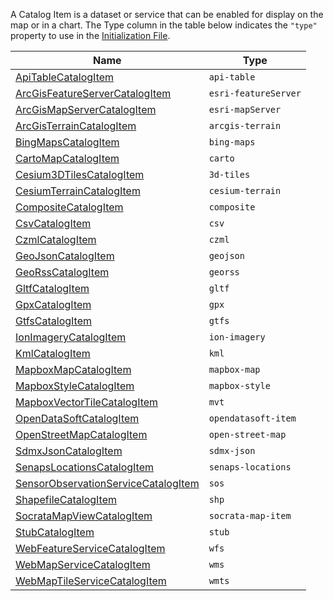 A Catalog Item is a dataset or service that can be enabled for display on the map or in a chart. The Type column in the table below indicates the `"type"` property to use in the [Initialization File](../customizing/initialization-files.md).

  | Name | Type |
  |------|------|
  | [ApiTableCatalogItem](catalog-type-details/api-table.md) | `api-table` |
| [ArcGisFeatureServerCatalogItem](catalog-type-details/esri-featureServer.md) | `esri-featureServer` |
| [ArcGisMapServerCatalogItem](catalog-type-details/esri-mapServer.md) | `esri-mapServer` |
| [ArcGisTerrainCatalogItem](catalog-type-details/arcgis-terrain.md) | `arcgis-terrain` |
| [BingMapsCatalogItem](catalog-type-details/bing-maps.md) | `bing-maps` |
| [CartoMapCatalogItem](catalog-type-details/carto.md) | `carto` |
| [Cesium3DTilesCatalogItem](catalog-type-details/3d-tiles.md) | `3d-tiles` |
| [CesiumTerrainCatalogItem](catalog-type-details/cesium-terrain.md) | `cesium-terrain` |
| [CompositeCatalogItem](catalog-type-details/composite.md) | `composite` |
| [CsvCatalogItem](catalog-type-details/csv.md) | `csv` |
| [CzmlCatalogItem](catalog-type-details/czml.md) | `czml` |
| [GeoJsonCatalogItem](catalog-type-details/geojson.md) | `geojson` |
| [GeoRssCatalogItem](catalog-type-details/georss.md) | `georss` |
| [GltfCatalogItem](catalog-type-details/gltf.md) | `gltf` |
| [GpxCatalogItem](catalog-type-details/gpx.md) | `gpx` |
| [GtfsCatalogItem](catalog-type-details/gtfs.md) | `gtfs` |
| [IonImageryCatalogItem](catalog-type-details/ion-imagery.md) | `ion-imagery` |
| [KmlCatalogItem](catalog-type-details/kml.md) | `kml` |
| [MapboxMapCatalogItem](catalog-type-details/mapbox-map.md) | `mapbox-map` |
| [MapboxStyleCatalogItem](catalog-type-details/mapbox-style.md) | `mapbox-style` |
| [MapboxVectorTileCatalogItem](catalog-type-details/mvt.md) | `mvt` |
| [OpenDataSoftCatalogItem](catalog-type-details/opendatasoft-item.md) | `opendatasoft-item` |
| [OpenStreetMapCatalogItem](catalog-type-details/open-street-map.md) | `open-street-map` |
| [SdmxJsonCatalogItem](catalog-type-details/sdmx-json.md) | `sdmx-json` |
| [SenapsLocationsCatalogItem](catalog-type-details/senaps-locations.md) | `senaps-locations` |
| [SensorObservationServiceCatalogItem](catalog-type-details/sos.md) | `sos` |
| [ShapefileCatalogItem](catalog-type-details/shp.md) | `shp` |
| [SocrataMapViewCatalogItem](catalog-type-details/socrata-map-item.md) | `socrata-map-item` |
| [StubCatalogItem](catalog-type-details/stub.md) | `stub` |
| [WebFeatureServiceCatalogItem](catalog-type-details/wfs.md) | `wfs` |
| [WebMapServiceCatalogItem](catalog-type-details/wms.md) | `wms` |
| [WebMapTileServiceCatalogItem](catalog-type-details/wmts.md) | `wmts` |

